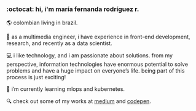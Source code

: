 ### :octocat: hi, i'm maría fernanda rodríguez r.

:earth_americas: colombian living in brazil.

:dart: as a multimedia engineer, i have experience in front-end development, research, and recently as a data scientist.

:computer: i like technology, and i am passionate about solutions. from my perspective, information technologies have enormous potential to solve problems and have a huge impact on everyone’s life. being part of this process is just exciting!

:rocket: i’m currently learning mlops and kubernetes.

:mag: check out some of my works at [medium](https://mafda.medium.com/) and [codepen](https://codepen.io/mafda).

<!--
**mafda/mafda** is a ✨ _special_ ✨ repository because its `README.md` (this file) appears on your GitHub profile.

Here are some ideas to get you started:

- 🔭 I’m currently working on ...
- 🌱 I’m currently learning ...
- 👯 I’m looking to collaborate on ...
- 🤔 I’m looking for help with ...
- 💬 Ask me about ...
- 📫 How to reach me: ...
- 😄 Pronouns: ...
- ⚡ Fun fact: ...
-->
